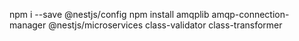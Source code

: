 npm i --save @nestjs/config
npm install amqplib amqp-connection-manager @nestjs/microservices class-validator class-transformer